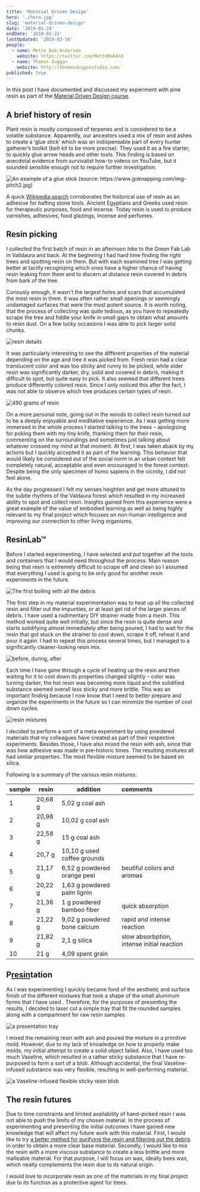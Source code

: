 ```yaml
---
title: 'Material Driven Design'
hero: './hero.jpg'
slug: 'material-driven-design'
date: '2019-01-24'
endDate: '2019-02-21'
lastUpdated: '2019-03-16'
people:
  - name: Mette Bak-Andersen
    website: https://twitter.com/MetteBakAnd
  - name: Thomas Duggan
    website: http://thomasdugganstudio.com/
published: true
---
```


In this post I have documented and discussed my experiment with pine resin as part of the [Material Driven Design course](https://mdef.gitlab.io/landing/seminar2/03-Material%20Driven%20Design.html).

## A brief history of resin

Plant resin is mostly composed of terpenes and is considered to be a volatile substance. Apparently, our ancestors used a mix of resin and ashes to create a ‘glue stick’ which was an indispensable part of every hunter gatherer’s toolkit (belt kit to be more precise). They used it as a fire starter, to quickly glue arrow heads and other tools. This finding is based on anecdotal evidence from survivalist how-to videos on YouTube, but it sounded sensible enough not to require further investigation.

![](glue-stick.jpg 'An example of a glue stick (source: https://www.goknapping.com/img-pitch2.jpg)')

A quick [Wikipedia search](https://www.wikiwand.com/en/Resin) corroborates the historical use of resin as an adhesive for hafting stone tools. Ancient Egyptians and Greeks used resin for therapeutic purposes, food and incense. Today resin is used to produce varnishes, adhesives, food glazings, incense and perfumes.

## Resin picking

I collected the first batch of resin in an afternoon hike to the Green Fab Lab in Valldaura and back. At the beginning I had hard time finding the right trees and spotting resin on them. But with each examined tree I was getting better at tacitly recognizing which ones have a higher chance of having resin leaking from them and to discern at distance resin covered in debris from bark of the tree.

Curiously enough, it wasn't the largest holes and scars that accumulated the most resin in them. It was often rather small openings or seemingly undamaged surfaces that were the most potent source. It is worth noting, that the process of collecting was quite tedious, as you have to repeatedly scrape the tree and fiddle your knife in small gaps to obtain what amounts to resin dust. On a few lucky occasions I was able to pick larger solid chunks.

![](resin-details.jpeg 'resin details')

It was particularly interesting to see the different properties of the material depending on the age and tree it was picked from. Fresh resin had a clear translucent color and was too sticky and runny to be picked, while older resin was significantly darker, dry, solid and covered in debris, making it difficult to spot, but quite easy to pick. It also seemed that different trees produce differently colored resin. Since I only noticed this after the fact, I was not able to observe which tree produces certain types of resin.

![](collected-resin.jpeg '490 grams of resin')

On a more personal note, going out in the woods to collect resin turned out to be a deeply enjoyable and meditative experience. As I was getting more immersed in the whole process I started talking to the trees – apologizing for poking them with my tiny knife, thanking them for their resin, commenting on the surroundings and sometimes just talking about whatever crossed my mind at that moment. At first, I was taken aback by my actions but I quickly accepted it as part of the learning. This behavior that would likely be considered out of the social norm in an urban context felt completely natural, acceptable and even encouraged in the forest context. Despite being the only specimen of homo sapiens in the vicinity, I did not feel alone.

As the day progressed I felt my senses heighten and get more attuned to the subtle rhythms of the Valdaura forest which resulted in my increased ability to spot and collect resin. Insights gained from this experience were a great example of the value of embodied learning as well as being highly relevant to my final project which focuses on non-human intelligence and improving our connection to other living organisms.

## ResinLab™

Before I started experimenting, I have selected and put together all the tools and containers that I would need throughout the process. Main reason being that resin is extremely difficult to scrape off and clean so I assumed that everything I used is going to be only good for another resin experiments in the future.

![The first boiling with all the debris](resin-boiling.gif 'The first boiling with all the debris')

The first step in my material experimentation was to heat up all the collected resin and filter out the impurities, or at least get rid of the larger pieces of debris. I have used a rudimentary DIY strainer made from a mesh. This method worked quite well initially, but since the resin is quite dense and starts solidifying almost immediately after being poured, I had to wait for the resin that got stuck on the strainer to cool down, scrape it off, reheat it and pour it again. I had to repeat this process several times, but I managed to a significantly cleaner-looking resin mix.

![](resin-filtering.jpeg 'before, during, after')

Each time I have gone through a cycle of heating up the resin and then waiting for it to cool down its properties changed slightly – color was turning darker, the hot resin was becoming more liquid and the solidified substance seemed overall less sticky and more brittle. This was an important finding because I now know that I need to better prepare and organize the experiments in the future so I can minimize the number of cool down cycles.

![](resin-mixtures.jpeg 'resin mixtures')

I decided to perform a sort of a meta experiment by using powdered materials that my colleagues have created as part of their respective experiments. Besides those, I have also mixed the resin with ash, since that was how adhesive was made in pre-historic times. The resulting mixtures all had similar properties. The most flexible mixture seemed to be based on silica.

Following is a summary of the various resin mixtures:

| sample | resin   | addition                     | comments                                   |
| :----- | ------- | ---------------------------- | :----------------------------------------- |
| 1      | 20,68 g | 5,02 g coal ash              |                                            |
| 2      | 20,98 g | 10,02 g coal ash             |                                            |
| 3      | 22,58 g | 15 g coal ash                |                                            |
| 4      | 20,7 g  | 10,10 g used coffee grounds  |                                            |
| 5      | 21,17 g | 6,52 g powdered orange peel  | beutiful colors and aromas                 |
| 6      | 20,22 g | 1,63 g powdered palm lignin  |                                            |
| 7      | 21,36 g | 1 g powdered bamboo fiber    | quick absorption                           |
| 8      | 21,22 g | 9,02 g powdered bone calcium | rapid and intense reaction                 |
| 9      | 21,82 g | 2,1 g silica                 | slow absorbption, intense initial reaction |
| 10     | 21 g    | 4,09 spent grain             |                                            |

## P<u>resin</u>tation

As I was experimenting I quickly became fond of the aesthetic and surface finish of the different mixtures that took a shape of the small aluminum forms that I have used . Therefore, for the purposes of presenting the results, I decided to laser cut a simple tray that fit the rounded samples along with a compartment for raw resin samples.

![](final-presentation.jpg 'a presentation tray')

I mixed the remaining resin with ash and poured the mixture in a primitive mold. However, due to my lack of knowledge on how to properly make molds, my initial attempt to create a solid object failed. Also, I have used too much Vaseline, which resulted in a rather sticky substance that I have re-purposed to form a sort of a blob. Although accidental, the final Vaseline-infused substance was very flexible, resulting in well-performing material.

![](resin-blob.jpg 'a Vaseline-infused flexible sticky resin blob')

## The resin futures

Due to time constraints and limited availability of hand-picked resin I was not able to push the limits of my chosen material. In the process of experimenting and presenting the initial outcomes I have gained new knowledge that will affect my future work with this material. First, I would like to try [a better method for purifying the resin and filtering out the debris](https://www.instructables.com/id/How-to-resinate-clean-tree-resin/) in order to obtain a more clear base material. Secondly, I would like to mix the resin with a more viscous substance to create a less brittle and more malleable material. For that purpose, I will focus on wax, ideally bees wax, which neatly complements the resin due to its natural origin.

I would love to incorporate resin as one of the materials in my final project due to its function as a protective agent for trees.
